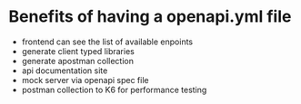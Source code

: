 # Benefits of having a openapi.yml file

- frontend can see the list of available enpoints
- generate client typed libraries
- generate apostman collection
- api documentation site
- mock server via openapi spec file
- postman collection to K6 for performance testing
